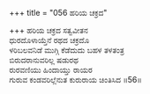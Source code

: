 +++
title = "056 ಹರಿಯ ಚಕ್ರದ"

+++
ಹರಿಯ ಚಕ್ರದ ಸತ್ವವೀತನ  
ಧುರದೊಳಾಯ್ತೆನೆ ರಥದ ಚಕ್ರದೊ  
ಳರಿಬಲವನಿಡೆ ಮುಗ್ಗಿ ಕೆಡೆದುದು ಬಹಳ ತಳತಂತ್ರ  
ಬಿರುದರಾನುವರಿಲ್ಲ ಷಡುರಥ  
ರುರವಣಿಯು ಹಿಂದಾಯ್ತು ರಾಯರ  
ಗುರುವ ಕಂಡವರಿಲ್ಲೆನುತ ಕುರುರಾಯ ಚಿಂತಿಸಿದ    ॥56॥